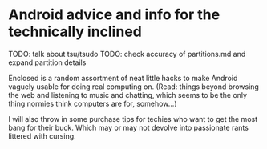 # Android advice and info for the technically inclined

TODO: talk about tsu/tsudo
TODO: check accuracy of partitions.md and expand partition details

Enclosed is a random assortment of neat little hacks to make Android vaguely usable for doing real computing on. (Read: things beyond browsing the web and listening to music and chatting, which seems to be the only thing normies think computers are for, somehow...)

I will also throw in some purchase tips for techies who want to get the most bang for their buck. Which may or may not devolve into passionate rants littered with cursing.
